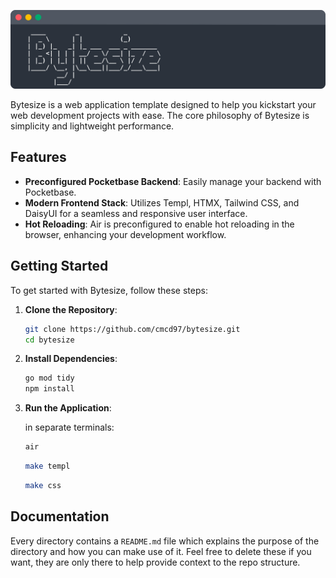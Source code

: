 <p align="center">
  <img src="https://github.com/cmcd97/bytesize/blob/main/public/assets/bytesize_banner.svg" alt="bytesize logo" width="750"/>
</p>

Bytesize is a web application template designed to help you kickstart your web development projects with ease. The core philosophy of Bytesize is simplicity and lightweight performance.

## Features

- **Preconfigured Pocketbase Backend**: Easily manage your backend with Pocketbase.
- **Modern Frontend Stack**: Utilizes Templ, HTMX, Tailwind CSS, and DaisyUI for a seamless and responsive user interface.
- **Hot Reloading**: Air is preconfigured to enable hot reloading in the browser, enhancing your development workflow.

## Getting Started

To get started with Bytesize, follow these steps:

1. **Clone the Repository**:

   ```sh
   git clone https://github.com/cmcd97/bytesize.git
   cd bytesize
   ```

2. **Install Dependencies**:

   ```sh
   go mod tidy
   npm install
   ```

3. **Run the Application**:

   in separate terminals:

   ```sh
   air
   ```

   ```sh
   make templ
   ```

   ```sh
   make css
   ```

## Documentation

Every directory contains a `README.md` file which explains the purpose of the directory and how you can make use of it. Feel free to delete these if you want, they are only there to help provide context to the repo structure.
